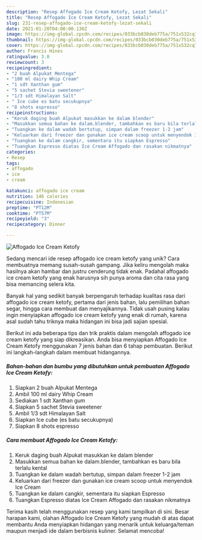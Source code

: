 ```yaml
---
description: "Resep Affogado Ice Cream Ketofy, Lezat Sekali"
title: "Resep Affogado Ice Cream Ketofy, Lezat Sekali"
slug: 231-resep-affogado-ice-cream-ketofy-lezat-sekali
date: 2021-01-20T04:00:00.136Z
image: https://img-global.cpcdn.com/recipes/033bcb030deb775a/751x532cq70/affogado-ice-cream-ketofy-foto-resep-utama.jpg
thumbnail: https://img-global.cpcdn.com/recipes/033bcb030deb775a/751x532cq70/affogado-ice-cream-ketofy-foto-resep-utama.jpg
cover: https://img-global.cpcdn.com/recipes/033bcb030deb775a/751x532cq70/affogado-ice-cream-ketofy-foto-resep-utama.jpg
author: Francis Hines
ratingvalue: 3.8
reviewcount: 3
recipeingredient:
- "2 buah Alpukat Mentega"
- "100 ml dairy Whip Cream"
- "1 sdt Xanthan gum"
- "5 sachet Stevia sweetener"
- "1/3 sdt Himalayan Salt"
- " Ice cube es batu secukupnya"
- "8 shots espresso"
recipeinstructions:
- "Keruk daging buah Alpukat masukkan ke dalam blender"
- "Masukkan semua bahan ke dalam.blender, tambahkan es baru bila terlalu kental"
- "Tuangkan ke dalam wadah bertutup, simpan dalam freezer 1-2 jam"
- "Keluarkan dari freezer dan gunakan ice cream scoop untuk menyendok Ice Cream"
- "Tuangkan ke dalam cangkir, sementara itu siapkan Espresso"
- "Tuangkan Espresso diatas Ice Cream Affogado dan rasakan nikmatnya"
categories:
- Resep
tags:
- affogado
- ice
- cream

katakunci: affogado ice cream 
nutrition: 146 calories
recipecuisine: Indonesian
preptime: "PT12M"
cooktime: "PT57M"
recipeyield: "3"
recipecategory: Dinner

---
```



![Affogado Ice Cream Ketofy](https://img-global.cpcdn.com/recipes/033bcb030deb775a/751x532cq70/affogado-ice-cream-ketofy-foto-resep-utama.jpg)

Sedang mencari ide resep affogado ice cream ketofy yang unik? Cara membuatnya memang susah-susah gampang. Jika keliru mengolah maka hasilnya akan hambar dan justru cenderung tidak enak. Padahal affogado ice cream ketofy yang enak harusnya sih punya aroma dan cita rasa yang bisa memancing selera kita.

Banyak hal yang sedikit banyak berpengaruh terhadap kualitas rasa dari affogado ice cream ketofy, pertama dari jenis bahan, lalu pemilihan bahan segar, hingga cara membuat dan menyajikannya. Tidak usah pusing kalau ingin menyiapkan affogado ice cream ketofy yang enak di rumah, karena asal sudah tahu triknya maka hidangan ini bisa jadi sajian spesial.




Berikut ini ada beberapa tips dan trik praktis dalam mengolah affogado ice cream ketofy yang siap dikreasikan. Anda bisa menyiapkan Affogado Ice Cream Ketofy menggunakan 7 jenis bahan dan 6 tahap pembuatan. Berikut ini langkah-langkah dalam membuat hidangannya.

<!--inarticleads1-->

##### Bahan-bahan dan bumbu yang dibutuhkan untuk pembuatan Affogado Ice Cream Ketofy:

1. Siapkan 2 buah Alpukat Mentega
1. Ambil 100 ml dairy Whip Cream
1. Sediakan 1 sdt Xanthan gum
1. Siapkan 5 sachet Stevia sweetener
1. Ambil 1/3 sdt Himalayan Salt
1. Siapkan  Ice cube (es batu secukupnya)
1. Siapkan 8 shots espresso




<!--inarticleads2-->

##### Cara membuat Affogado Ice Cream Ketofy:

1. Keruk daging buah Alpukat masukkan ke dalam blender
1. Masukkan semua bahan ke dalam.blender, tambahkan es baru bila terlalu kental
1. Tuangkan ke dalam wadah bertutup, simpan dalam freezer 1-2 jam
1. Keluarkan dari freezer dan gunakan ice cream scoop untuk menyendok Ice Cream
1. Tuangkan ke dalam cangkir, sementara itu siapkan Espresso
1. Tuangkan Espresso diatas Ice Cream Affogado dan rasakan nikmatnya




Terima kasih telah menggunakan resep yang kami tampilkan di sini. Besar harapan kami, olahan Affogado Ice Cream Ketofy yang mudah di atas dapat membantu Anda menyiapkan hidangan yang menarik untuk keluarga/teman maupun menjadi ide dalam berbisnis kuliner. Selamat mencoba!
